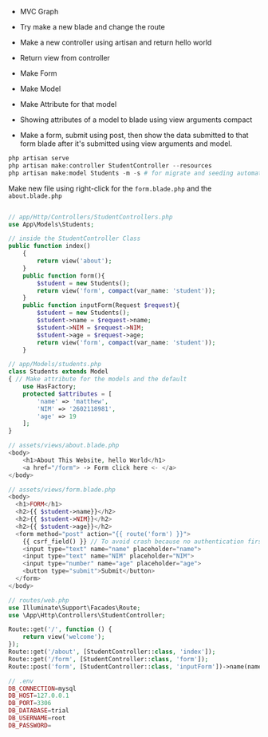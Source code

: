 - MVC Graph
- Try make a new blade and change the route
- Make a new controller using artisan and return hello world
- Return view from controller
- Make Form

- Make Model
- Make Attribute for that model
- Showing attributes of a model to blade using view arguments compact 
- Make a form, submit using post, then show the data submitted to that form blade after it's submitted using view arguments and model.

``` powershell
php artisan serve
php artisan make:controller StudentController --resources
php artisan make:model Students -m -s # for migrate and seeding automatically made
```

Make new file using right-click for the `form.blade.php` and the `about.blade.php`

``` php

// app/Http/Controllers/StudentControllers.php
use App\Models\Students;

// inside the StudentController Class
public function index()
    {
        return view('about');
    }
    public function form(){
        $student = new Students();
        return view('form', compact(var_name: 'student'));
    }
    public function inputForm(Request $request){
        $student = new Students();
        $student->name = $request->name;
        $student->NIM = $request->NIM;
        $student->age = $request->age;
        return view('form', compact(var_name: 'student'));
    }

// app/Models/students.php
class Students extends Model
{ // Make attribute for the models and the default
    use HasFactory;
    protected $attributes = [
        'name' => 'matthew',
        'NIM' => '2602118981',
        'age' => 19
    ];
}

// assets/views/about.blade.php
<body>
    <h1>About This Website, hello World</h1>
    <a href="/form"> -> Form click here <- </a>
</body>

// assets/views/form.blade.php
<body>
  <h1>FORM</h1>
  <h2>{{ $student->name}}</h2>
  <h2>{{ $student->NIM}}</h2>
  <h2>{{ $student->age}}</h2>
  <form method="post" action="{{ route('form') }}">
    {{ csrf_field() }} // To avoid crash because no authentication first
    <input type="text" name="name" placeholder="name">
    <input type="text" name="NIM" placeholder="NIM">
    <input type="number" name="age" placeholder="age">
    <button type="submit">Submit</button>
  </form>
</body>

// routes/web.php
use Illuminate\Support\Facades\Route;
use \App\Http\Controllers\StudentController;

Route::get('/', function () {
    return view('welcome');
});
Route::get('/about', [StudentController::class, 'index']);
Route::get('/form', [StudentController::class, 'form']);
Route::post('form', [StudentController::class, 'inputForm'])->name(name: 'form');

// .env
DB_CONNECTION=mysql
DB_HOST=127.0.0.1
DB_PORT=3306
DB_DATABASE=trial
DB_USERNAME=root
DB_PASSWORD=
```